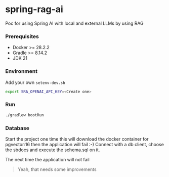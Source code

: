 spring-rag-ai
=============

Poc for using Spring AI with local and external LLMs by using RAG

### Prerequisites

* Docker >= 28.2.2
* Gradle >= 8.14.2
* JDK 21

### Environment

Add your own `setenv-dev.sh` 

```bash
export SRA_OPENAI_API_KEY=<Create one>
```

### Run

```bash
./gradlew bootRun
```

### Database

Start the project one time this will download the docker container for pgvector:16 then the application will fail :-)
Connect with a db client, choose the sbdocs and execute the schema.sql on it. 

The next time the application will not fail

> Yeah, that needs some improvements



